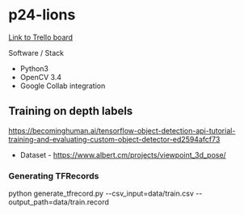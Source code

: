 # p24-lions

[Link to Trello board](https://trello.com/b/FtCbqxlQ/p24-lions)

Software / Stack

 * Python3
 * OpenCV 3.4
 * Google Collab integration
 
## Training on depth labels
https://becominghuman.ai/tensorflow-object-detection-api-tutorial-training-and-evaluating-custom-object-detector-ed2594afcf73

* Dataset - https://www.albert.cm/projects/viewpoint_3d_pose/

### Generating TFRecords

python generate_tfrecord.py --csv_input=data/train.csv  --output_path=data/train.record

